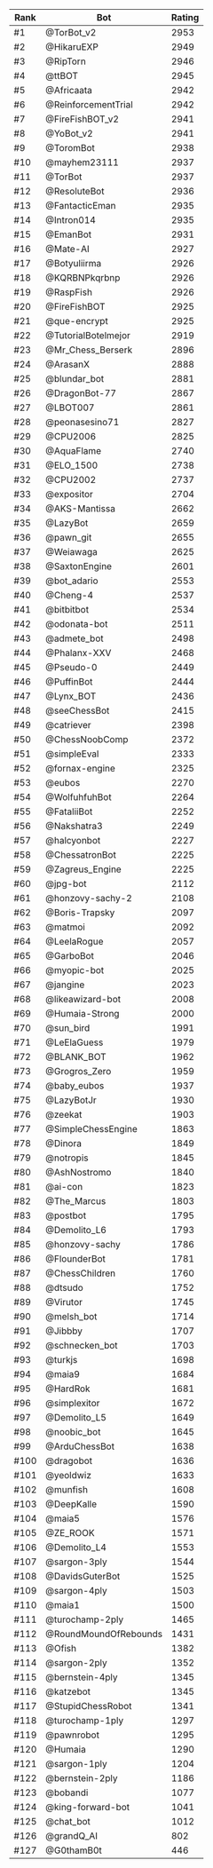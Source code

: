 Rank|Bot|Rating
---|---|---
#1|@TorBot_v2|2953
#2|@HikaruEXP|2949
#3|@RipTorn|2946
#4|@ttBOT|2945
#5|@Africaata|2942
#6|@ReinforcementTrial|2942
#7|@FireFishBOT_v2|2941
#8|@YoBot_v2|2941
#9|@ToromBot|2938
#10|@mayhem23111|2937
#11|@TorBot|2937
#12|@ResoluteBot|2936
#13|@FantacticEman|2935
#14|@Intron014|2935
#15|@EmanBot|2931
#16|@Mate-AI|2927
#17|@Botyuliirma|2926
#18|@KQRBNPkqrbnp|2926
#19|@RaspFish|2926
#20|@FireFishBOT|2925
#21|@que-encrypt|2925
#22|@TutorialBotelmejor|2919
#23|@Mr_Chess_Berserk|2896
#24|@ArasanX|2888
#25|@blundar_bot|2881
#26|@DragonBot-77|2867
#27|@LBOT007|2861
#28|@peonasesino71|2827
#29|@CPU2006|2825
#30|@AquaFlame|2740
#31|@ELO_1500|2738
#32|@CPU2002|2737
#33|@expositor|2704
#34|@AKS-Mantissa|2662
#35|@LazyBot|2659
#36|@pawn_git|2655
#37|@Weiawaga|2625
#38|@SaxtonEngine|2601
#39|@bot_adario|2553
#40|@Cheng-4|2537
#41|@bitbitbot|2534
#42|@odonata-bot|2511
#43|@admete_bot|2498
#44|@Phalanx-XXV|2468
#45|@Pseudo-0|2449
#46|@PuffinBot|2444
#47|@Lynx_BOT|2436
#48|@seeChessBot|2415
#49|@catriever|2398
#50|@ChessNoobComp|2372
#51|@simpleEval|2333
#52|@fornax-engine|2325
#53|@eubos|2270
#54|@WolfuhfuhBot|2264
#55|@FataliiBot|2252
#56|@Nakshatra3|2249
#57|@halcyonbot|2227
#58|@ChessatronBot|2225
#59|@Zagreus_Engine|2225
#60|@jpg-bot|2112
#61|@honzovy-sachy-2|2108
#62|@Boris-Trapsky|2097
#63|@matmoi|2092
#64|@LeelaRogue|2057
#65|@GarboBot|2046
#66|@myopic-bot|2025
#67|@jangine|2023
#68|@likeawizard-bot|2008
#69|@Humaia-Strong|2000
#70|@sun_bird|1991
#71|@LeElaGuess|1979
#72|@BLANK_BOT|1962
#73|@Grogros_Zero|1959
#74|@baby_eubos|1937
#75|@LazyBotJr|1930
#76|@zeekat|1903
#77|@SimpleChessEngine|1863
#78|@Dinora|1849
#79|@notropis|1845
#80|@AshNostromo|1840
#81|@ai-con|1823
#82|@The_Marcus|1803
#83|@postbot|1795
#84|@Demolito_L6|1793
#85|@honzovy-sachy|1786
#86|@FlounderBot|1781
#87|@ChessChildren|1760
#88|@dtsudo|1752
#89|@Virutor|1745
#90|@melsh_bot|1714
#91|@Jibbby|1707
#92|@schnecken_bot|1703
#93|@turkjs|1698
#94|@maia9|1684
#95|@HardRok|1681
#96|@simplexitor|1672
#97|@Demolito_L5|1649
#98|@noobic_bot|1645
#99|@ArduChessBot|1638
#100|@dragobot|1636
#101|@yeoldwiz|1633
#102|@munfish|1608
#103|@DeepKalle|1590
#104|@maia5|1576
#105|@ZE_ROOK|1571
#106|@Demolito_L4|1553
#107|@sargon-3ply|1544
#108|@DavidsGuterBot|1525
#109|@sargon-4ply|1503
#110|@maia1|1500
#111|@turochamp-2ply|1465
#112|@RoundMoundOfRebounds|1431
#113|@Ofish|1382
#114|@sargon-2ply|1352
#115|@bernstein-4ply|1345
#116|@katzebot|1345
#117|@StupidChessRobot|1341
#118|@turochamp-1ply|1297
#119|@pawnrobot|1295
#120|@Humaia|1290
#121|@sargon-1ply|1204
#122|@bernstein-2ply|1186
#123|@bobandi|1077
#124|@king-forward-bot|1041
#125|@chat_bot|1012
#126|@grandQ_AI|802
#127|@G0thamB0t|446
